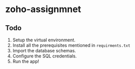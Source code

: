 # zoho-assignmnet

## Todo
1. Setup the virtual environment.
2. Install all the prerequisites mentioned in `requirments.txt`
3. Import the database schemas.
4. Configure the SQL credentials.
5. Run the app!

